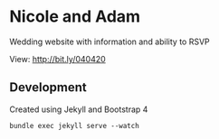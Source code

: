 # Nicole and Adam
Wedding website with information and ability to RSVP

View: http://bit.ly/040420

## Development

Created using Jekyll and Bootstrap 4

```
bundle exec jekyll serve --watch
```
